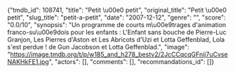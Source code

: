 {"tmdb_id": 108741, "title": "Petit \u00e0 petit", "original_title": "Petit \u00e0 petit", "slug_title": "petit-a-petit", "date": "2007-12-12", "genre": "", "score": "0.0/10", "synopsis": "Un programme de courts m\u00e9trages d'animation franco-su\u00e9dois pour les enfants : L'Enfant sans bouche de Pierre-Luc Granjon, Les Pierres d'Aston et Les Abricots d'Uzi et Lotta Geffenblad, Lola s'est perdue ! de Gun Jacobson et Lotta Geffenblad.", "image": "https://image.tmdb.org/t/p/w185_and_h278_bestv2/2JcCCqcqGFnij7uCvseNAKHkFE1.jpg", "actors": [], "comments": [], "recommandations_id": []}